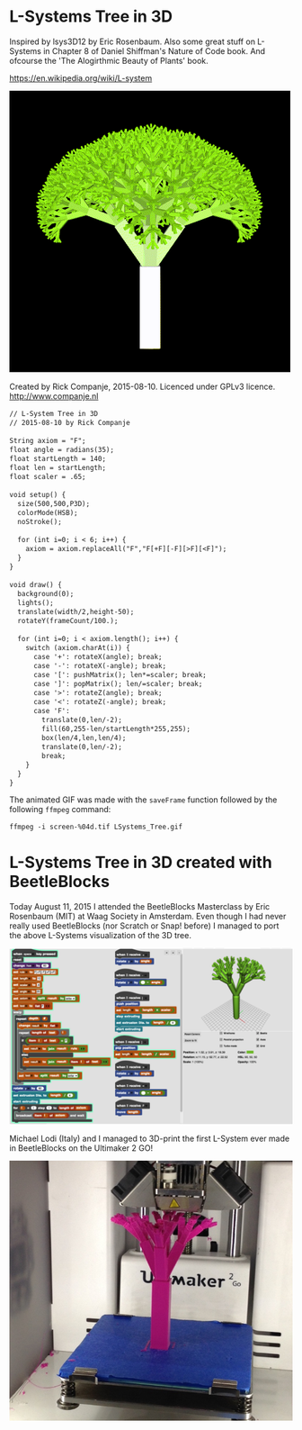 # L-Systems Tree in 3D

Inspired by lsys3D12 by Eric Rosenbaum. Also some great stuff on L-Systems in Chapter 8 of Daniel Shiffman's Nature of Code book. And ofcourse the 'The Alogirthmic Beauty of Plants' book.

https://en.wikipedia.org/wiki/L-system

![](LSystems_Tree.gif)

Created by Rick Companje, 2015-08-10. Licenced under GPLv3 licence. http://www.companje.nl

```Processing
// L-System Tree in 3D
// 2015-08-10 by Rick Companje 

String axiom = "F";
float angle = radians(35);
float startLength = 140;
float len = startLength;
float scaler = .65;

void setup() {
  size(500,500,P3D);
  colorMode(HSB);
  noStroke();
  
  for (int i=0; i < 6; i++) {
    axiom = axiom.replaceAll("F","F[+F][-F][>F][<F]");
  }
}

void draw() {
  background(0);
  lights();
  translate(width/2,height-50);
  rotateY(frameCount/100.);

  for (int i=0; i < axiom.length(); i++) {
    switch (axiom.charAt(i)) {
      case '+': rotateX(angle); break;
      case '-': rotateX(-angle); break;
      case '[': pushMatrix(); len*=scaler; break;
      case ']': popMatrix(); len/=scaler; break;
      case '>': rotateZ(angle); break;
      case '<': rotateZ(-angle); break;
      case 'F': 
        translate(0,len/-2); 
        fill(60,255-len/startLength*255,255);
        box(len/4,len,len/4); 
        translate(0,len/-2);
        break;
    }
  } 
}
```

The animated GIF was made with the `saveFrame` function followed by the following `ffmpeg` command:
```
ffmpeg -i screen-%04d.tif LSystems_Tree.gif
```

# L-Systems Tree in 3D created with BeetleBlocks
Today August 11, 2015 I attended the BeetleBlocks Masterclass by Eric Rosenbaum (MIT) at Waag Society in Amsterdam.
Even though I had never really used BeetleBlocks (nor Scratch or Snap! before) I managed to port the above L-Systems visualization of the 3D tree.

![](LSystems_Tree_in_BeetleBlocks.png)

Michael Lodi (Italy) and I managed to 3D-print the first L-System ever made in BeetleBlocks on the Ultimaker 2 GO!

![](LSystems_Tree_in_BeetleBlocks_Ultimaker2go.jpg)
